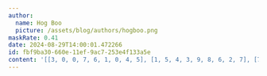 ```yaml
---
author:
  name: Hog Boo
  picture: /assets/blog/authors/hogboo.png
maskRate: 0.41
date: 2024-08-29T14:00:01.472266
id: fbf9ba30-660e-11ef-9ac7-253e4f133a5e
content: '[[3, 0, 0, 7, 6, 1, 0, 4, 5], [1, 5, 4, 3, 9, 8, 6, 2, 7], [7, 6, 0, 0, 0, 5, 3, 0, 0], [9, 1, 0, 0, 8, 2, 0, 0, 3], [0, 0, 0, 0, 0, 7, 0, 6, 2], [8, 2, 7, 4, 0, 0, 5, 9, 0], [2, 7, 8, 6, 0, 0, 0, 3, 0], [6, 4, 1, 8, 0, 3, 0, 0, 9], [0, 9, 3, 0, 2, 4, 0, 0, 0]]'
---
```

